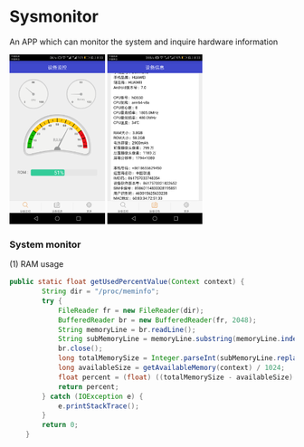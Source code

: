 Sysmonitor
==========
An APP which can monitor the system and inquire hardware information

<img src='mdimage/image01.png' height='300px'/>
<img src='mdimage/image02.png' height='300px'/>

### System monitor
(1) RAM usage
```java
public static float getUsedPercentValue(Context context) {
		String dir = "/proc/meminfo";
		try {
			FileReader fr = new FileReader(dir);
			BufferedReader br = new BufferedReader(fr, 2048);
			String memoryLine = br.readLine();
			String subMemoryLine = memoryLine.substring(memoryLine.indexOf("MemTotal:"));
			br.close();
			long totalMemorySize = Integer.parseInt(subMemoryLine.replaceAll("\\D+", ""));
			long availableSize = getAvailableMemory(context) / 1024;
			float percent = (float) ((totalMemorySize - availableSize) / (float) totalMemorySize);
			return percent;
		} catch (IOException e) {
			e.printStackTrace();
		}
		return 0;
	}
```
